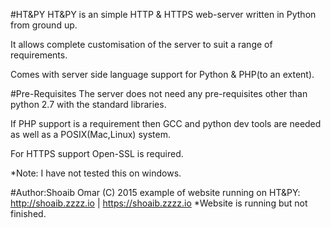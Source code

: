 #HT&PY
HT&PY is an simple HTTP & HTTPS web-server written in Python from ground up.

It allows complete customisation of the server to suit a range of requirements.

Comes with server side language support for Python & PHP(to an extent).


#Pre-Requisites
The server does not need any pre-requisites other than python 2.7 with the standard libraries.

If PHP support is a requirement then GCC and python dev tools are needed as well as a POSIX(Mac,Linux) system.

For HTTPS support Open-SSL is required.

*Note: I have not tested this on windows.

#Author:Shoaib Omar (C) 2015
example of website running on HT&PY: http://shoaib.zzzz.io | https://shoaib.zzzz.io *Website is running but not finished.
